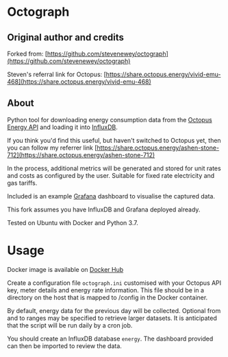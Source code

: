 # Octograph
## Original author and credits
Forked from: [https://github.com/stevenewey/octograph](https://github.com/stevenewey/octograph)

Steven's referral link for Octopus: [https://share.octopus.energy/vivid-emu-468](https://share.octopus.energy/vivid-emu-468)

## About
Python tool for downloading energy consumption data from the
[Octopus Energy API](https://developer.octopus.energy/docs/api/) and loading it into [InfluxDB](https://www.influxdata.com/time-series-platform/influxdb/).

If you think you'd find this useful, but haven't switched to Octopus yet, then
you can follow my referrer link [https://share.octopus.energy/ashen-stone-712](https://share.octopus.energy/ashen-stone-712)

In the process, additional metrics will be generated and stored for unit rates and costs as configured by the user. Suitable for fixed rate electricity and gas tariffs.

Included is an example [Grafana](https://grafana.com) dashboard to visualise the captured data.

This fork assumes you have InfluxDB and Grafana deployed already.

Tested on Ubuntu with Docker and Python 3.7.

# Usage
Docker image is available on [Docker Hub](https://hub.docker.com/r/jackyaz/octograph)

Create a configuration file ``octograph.ini`` customised with your Octopus
API key, meter details and energy rate information. This file should be in a
directory on the host that is mapped to /config in the Docker container.

By default, energy data for the previous day will be collected. Optional from
and to ranges may be specified to retrieve larger datasets. It is anticipated
that the script will be run daily by a cron job.

You should create an InfluxDB database ``energy``. The dashboard provided can
then be imported to review the data.
